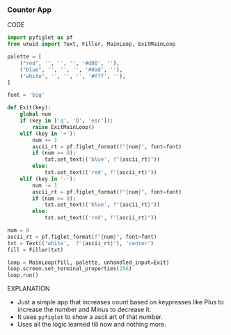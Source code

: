 ### Counter App

CODE
```py
import pyfiglet as pf
from urwid import Text, Filler, MainLoop, ExitMainLoop

palette = [
    ("red", '', '', '', '#d00', ''),
    ("blue", '', '', '', '#0ad', ''),
    ("white", '', '', '', '#fff', ''),
]

font = 'big'

def Exit(key):
    global num
    if (key in ['q', 'Q', 'esc']):
        raise ExitMainLoop()
    elif (key in '+'):
        num += 1
        ascii_rt = pf.figlet_format(f"{num}", font=font)
        if (num >= 0):
            txt.set_text(('blue', f"{ascii_rt}"))
        else:
            txt.set_text(('red', f"{ascii_rt}"))
    elif (key in '-'):
        num -= 1
        ascii_rt = pf.figlet_format(f"{num}", font=font)
        if (num >= 0):
            txt.set_text(('blue', f"{ascii_rt}"))
        else:
            txt.set_text(('red', f"{ascii_rt}"))

num = 0
ascii_rt = pf.figlet_format(f"{num}", font=font)
txt = Text(('white',  f"{ascii_rt}"), 'center')
fill = Filler(txt)

loop = MainLoop(fill, palette, unhandled_input=Exit)
loop.screen.set_terminal_properties(256)
loop.run()
```
EXPLANATION
- Just a simple app that increases count based on keypresses like Plus to increase the number and Minus to decrease it.
- It uses `pyfiglet` to show a ascii art of that number.
- Uses all the logic learned till now and nothing more.
